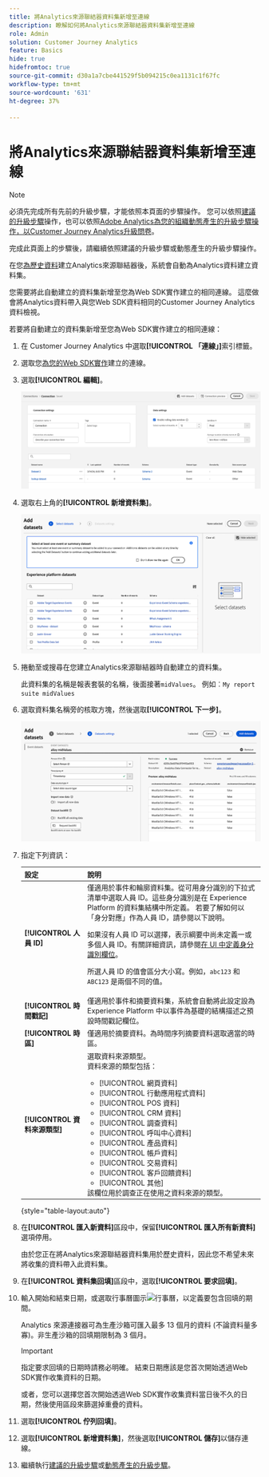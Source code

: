 ```yaml
---
title: 將Analytics來源聯結器資料集新增至連線
description: 瞭解如何將Analytics來源聯結器資料集新增至連線
role: Admin
solution: Customer Journey Analytics
feature: Basics
hide: true
hidefromtoc: true
source-git-commit: d30a1a7cbe441529f5b094215c0ea1131c1f67fc
workflow-type: tm+mt
source-wordcount: '631'
ht-degree: 37%

---
```


# 將Analytics來源聯結器資料集新增至連線

>[!NOTE]
> 
>必須先完成所有先前的升級步驟，才能依照本頁面的步驟操作。 您可以依照[建議的升級步驟](/help/getting-started/cja-upgrade/cja-upgrade-recommendations.md#recommended-upgrade-steps-for-most-organizations)操作，也可以依照[Adobe Analytics為您的組織動態產生的升級步驟操作，以Customer Journey Analytics升級問卷](https://gigazelle.github.io/cja-ttv/)。
>
>完成此頁面上的步驟後，請繼續依照建議的升級步驟或動態產生的升級步驟操作。

在您[為歷史資料](/help/getting-started/cja-upgrade/cja-upgrade-source-connector.md)建立Analytics來源聯結器後，系統會自動為Analytics資料建立資料集。

您需要將此自動建立的資料集新增至您為Web SDK實作建立的相同連線。 這麼做會將Analytics資料帶入與您Web SDK資料相同的Customer Journey Analytics資料檢視。

若要將自動建立的資料集新增至您為Web SDK實作建立的相同連線：

1. 在 Customer Journey Analytics 中選取&#x200B;**[!UICONTROL 「連線」]**&#x200B;索引標籤。

1. 選取您[為您的Web SDK實作](/help/getting-started/cja-upgrade/cja-upgrade-connection.md)建立的連線。

1. 選取&#x200B;**[!UICONTROL 編輯]**。

   ![編輯連線](assets/connection-add-dataset.png)

1. 選取右上角的&#x200B;**[!UICONTROL 新增資料集]**。

   ![編輯連線](assets/connection-add-dateset2.png)

1. 捲動至或搜尋在您建立Analytics來源聯結器時自動建立的資料集。

   此資料集的名稱是報表套裝的名稱，後面接著`midValues`。 例如︰`My report suite midValues`

1. 選取資料集名稱旁的核取方塊，然後選取&#x200B;**[!UICONTROL 下一步]**。

   ![編輯連線](assets/connection-add-dataset3.png)

1. 指定下列資訊：

   <!-- Copied from help/connections/create-connection.md. Should we single source? -->

   | 設定 | 說明 |
   | --- | --- |
   | **[!UICONTROL 人員 ID]** | 僅適用於事件和輪廓資料集。從可用身分識別的下拉式清單中選取人員 ID。這些身分識別是在 Experience Platform 的資料集結構中所定義。 若要了解如何以「身分對應」作為人員 ID，請參閱以下說明。<p>如果沒有人員 ID 可以選擇，表示綱要中尚未定義一或多個人員 ID。有關詳細資訊，請參閱[在 UI 中定義身分識別欄位](https://experienceleague.adobe.com/zh-hant/docs/experience-platform/xdm/ui/fields/identity)。 <p>所選人員 ID 的值會區分大小寫。例如，`abc123` 和 `ABC123` 是兩個不同的值。 |
   | **[!UICONTROL 時間戳記]** | 僅適用於事件和摘要資料集，系統會自動將此設定設為 Experience Platform 中以事件為基礎的結構描述之預設時間戳記欄位。 |
   | **[!UICONTROL 時區]** | 僅適用於摘要資料。為時間序列摘要資料選取適當的時區。 |
   | **[!UICONTROL 資料來源類型]** | 選取資料來源類型。<br/>資料來源的類型包括： <ul><li>[!UICONTROL 網頁資料]</li><li>[!UICONTROL 行動應用程式資料]</li><li>[!UICONTROL POS 資料]</li><li>[!UICONTROL CRM 資料]</li><li>[!UICONTROL 調查資料]</li><li>[!UICONTROL 呼叫中心資料]</li><li>[!UICONTROL 產品資料]</li><li> [!UICONTROL 帳戶資料]</li><li> [!UICONTROL 交易資料]</li><li>[!UICONTROL 客戶回饋資料]</li><li> [!UICONTROL 其他]</li></ul>該欄位用於調查正在使用之資料來源的類型。 |

   {style="table-layout:auto"}

1. 在&#x200B;**[!UICONTROL 匯入新資料]**&#x200B;區段中，保留&#x200B;**[!UICONTROL 匯入所有新資料]**&#x200B;選項停用。

   由於您正在將Analytics來源聯結器資料集用於歷史資料，因此您不希望未來將收集的資料帶入此資料集。

1. 在&#x200B;**[!UICONTROL 資料集回填]**&#x200B;區段中，選取&#x200B;**[!UICONTROL 要求回填]**。

1. 輸入開始和結束日期，或選取行事曆圖示![行事曆](https://spectrum.adobe.com/static/icons/workflow_18/Smock_Calendar_18_N.svg)，以定義要包含回填的期間。

   Analytics 來源連接器可為生產沙箱可匯入最多 13 個月的資料 (不論資料量多寡)。非生產沙箱的回填期限制為 3 個月。

   >[!IMPORTANT]
   >
   >指定要求回填的日期時請務必明確。 結束日期應該是您首次開始透過Web SDK實作收集資料的日期。
   >
   >或者，您可以選擇您首次開始透過Web SDK實作收集資料當日後不久的日期，然後使用區段來篩選掉重疊的資料。

   <!-- Include any of the following?  Make sure you're explicit as to the dates you request backfill to. You want to request it to the date that you start gathering data with your Web SDK implementation. Also possibly include segments for any overlapping date. So you could request everything and then use a segment to exclude data that you don't want. That way if you need to move up the date, then you could change the date in the filter. Downside would be that you might pay for double rows.  When they do that, they're going to see all schema fields from both their custom schema and their Analytics schema. So they'll need to be cognizant to select the right fields, and never select any Analytics fields, because they will be mapped as part of the source connector. Never select any Analytics field group fields because they'll be mapped.  -->

1. 選取&#x200B;**[!UICONTROL 佇列回填]**。

1. 選取&#x200B;**[!UICONTROL 新增資料集]**，然後選取&#x200B;**[!UICONTROL 儲存]**&#x200B;以儲存連線。

1. 繼續執行[建議的升級步驟](/help/getting-started/cja-upgrade/cja-upgrade-recommendations.md#recommended-upgrade-steps-for-most-organizations)或[動態產生的升級步驟](https://gigazelle.github.io/cja-ttv/)。

